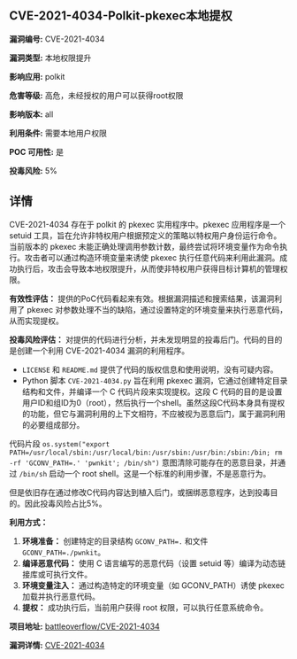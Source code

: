## CVE-2021-4034-Polkit-pkexec本地提权

**漏洞编号:** CVE-2021-4034

**漏洞类型:** 本地权限提升

**影响应用:** polkit

**危害等级:** 高危，未经授权的用户可以获得root权限

**影响版本:** all

**利用条件:** 需要本地用户权限

**POC 可用性:** 是

**投毒风险:** 5%

## 详情

CVE-2021-4034 存在于 polkit 的 pkexec 实用程序中。pkexec 应用程序是一个 setuid 工具，旨在允许非特权用户根据预定义的策略以特权用户身份运行命令。当前版本的 pkexec 未能正确处理调用参数计数，最终尝试将环境变量作为命令执行。攻击者可以通过构造环境变量来诱使 pkexec 执行任意代码来利用此漏洞。成功执行后，攻击会导致本地权限提升，从而使非特权用户获得目标计算机的管理权限。

**有效性评估：**
提供的PoC代码看起来有效。根据漏洞描述和搜索结果，该漏洞利用了 pkexec 对参数处理不当的缺陷，通过设置特定的环境变量来执行恶意代码，从而实现提权。

**投毒风险评估：**
对提供的代码进行分析，并未发现明显的投毒后门。代码的目的是创建一个利用 CVE-2021-4034 漏洞的利用程序。

*   `LICENSE` 和 `README.md` 提供了代码的版权信息和使用说明，没有可疑内容。
*   Python 脚本 `CVE-2021-4034.py` 旨在利用 pkexec 漏洞，它通过创建特定目录结构和文件，并编译一个 C 代码片段来实现提权。这段 C 代码的目的是设置用户ID和组ID为0（root），然后执行一个shell。虽然这段C代码本身具有提权的功能，但它与漏洞利用的上下文相符，不应被视为恶意后门，属于漏洞利用的必要组成部分。

代码片段 `os.system("export PATH=/usr/local/sbin:/usr/local/bin:/usr/sbin:/usr/bin:/sbin:/bin; rm -rf 'GCONV_PATH=.' 'pwnkit'; /bin/sh")` 意图清除可能存在的恶意目录，并通过 `/bin/sh` 启动一个 root shell。这是一个标准的利用步骤，不是恶意行为。

但是依旧存在通过修改C代码内容达到植入后门，或捆绑恶意程序，达到投毒目的。因此投毒风险占比5%。

**利用方式：**
1.  **环境准备：** 创建特定的目录结构 `GCONV_PATH=.` 和文件 `GCONV_PATH=./pwnkit`。
2.  **编译恶意代码：** 使用 C 语言编写的恶意代码（设置 setuid 等）编译为动态链接库或可执行文件。
3.  **环境变量注入：** 通过构造特定的环境变量（如 GCONV_PATH）诱使 pkexec 加载并执行恶意代码。
4.  **提权：** 成功执行后，当前用户获得 root 权限，可以执行任意系统命令。

**项目地址:** [battleoverflow/CVE-2021-4034](https://github.com/battleoverflow/CVE-2021-4034)

**漏洞详情:** [CVE-2021-4034](https://nvd.nist.gov/vuln/detail/CVE-2021-4034)